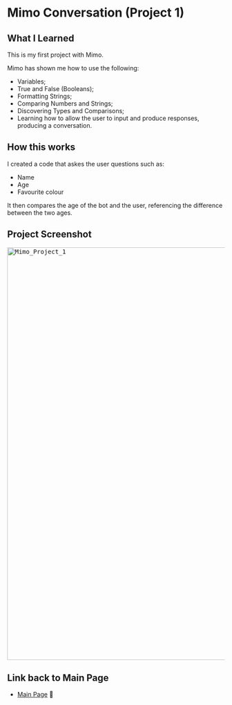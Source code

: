 # Mimo Conversation (Project 1)

## What I Learned

This is my first project with Mimo.

Mimo has shown me how to use the following:
- Variables;
- True and False (Booleans);
- Formatting Strings;
- Comparing Numbers and Strings;
- Discovering Types and Comparisons;
- Learning how to allow the user to input and produce responses, producing a conversation.

## How this works

I created a code that askes the user questions such as:
- Name
- Age
- Favourite colour

It then compares the age of the bot and the user, referencing the difference between the two ages.


## Project Screenshot

<kbd><img width="956" alt="Mimo_Project_1" src="https://github.com/user-attachments/assets/5ee47327-bded-4116-b2ec-e7bad4c4bba5" />

## Link back to Main Page
- [Main Page](https://github.com/MattyTurbo299) 🔗
